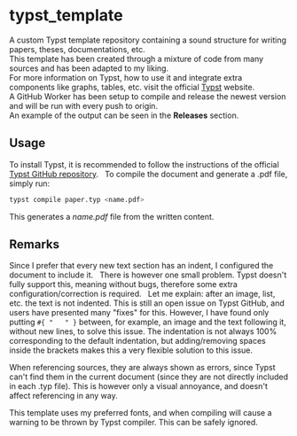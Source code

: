 # typst_template
A custom Typst template repository containing a sound structure for writing papers, theses, documentations, etc.  
This template has been created through a mixture of code from many sources and has been adapted to my liking.  
For more information on Typst, how to use it and integrate extra components like graphs, tables, etc. visit the official [Typst](https://typst.app) website.  
A GitHub Worker has been setup to compile and release the newest version and will be run with every push to origin.  
An example of the output can be seen in the **Releases** section.  

## Usage
To install Typst, it is recommended to follow the instructions of the official [Typst GitHub repository](https://github.com/typst/typst.git).  
To compile the document and generate a .pdf file, simply run:
```bash
typst compile paper.typ <name.pdf>
``` 
This generates a *name.pdf* file from the written content.

## Remarks
Since I prefer that every new text section has an indent, I configured the document to include it.  
There is however one small problem. Typst doesn't fully support this, meaning without bugs, therefore some extra configuration/correction is required.  
Let me explain: after an image, list, etc. the text is not indented. This is still an open issue on Typst GitHub, and users have presented many "fixes" for this. However, I have found only putting ``#{ "   " }`` between, for example, an image and the text following it, without new lines, to solve this issue. The indentation is not always 100% corresponding to the default indentation, but adding/removing spaces inside the brackets makes this a very flexible solution to this issue.  

When referencing sources, they are always shown as errors, since Typst can't find them in the current document (since they are not directly included in each .typ file). This is however only a visual annoyance, and doesn't affect referencing in any way.  

This template uses my preferred fonts, and when compiling will cause a warning to be thrown by Typst compiler. This can be safely ignored.  

